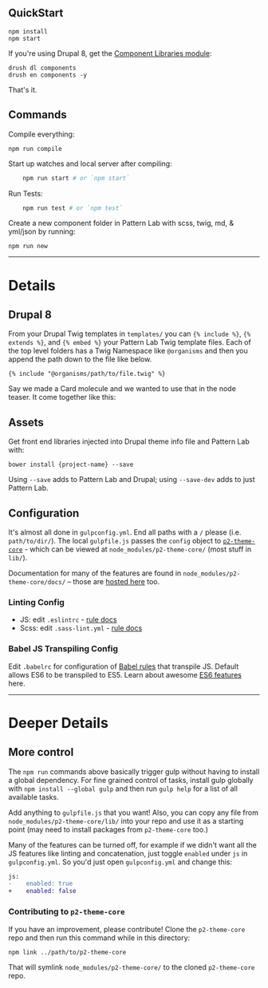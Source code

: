 ## QuickStart

    npm install
    npm start

If you're using Drupal 8, get the [Component Libraries module](https://www.drupal.org/project/components):

    drush dl components
    drush en components -y

That's it.

## Commands

Compile everything:

    npm run compile

Start up watches and local server after compiling:

```bash
    npm run start # or `npm start`
```

Run Tests:

```bash
    npm run test # or `npm test`
```

Create a new component folder in Pattern Lab with scss, twig, md, & yml/json by running:

    npm run new

---

# Details

## Drupal 8 

From your Drupal Twig templates in `templates/` you can `{% include %}`, `{% extends %}`, and `{% embed %}` your Pattern Lab Twig template files. Each of the top level folders has a Twig Namespace like `@organisms` and then you append the path down to the file like below.

    {% include "@organisms/path/to/file.twig" %}

Say we made a Card molecule and we wanted to use that in the node teaser. It come together like this:



## Assets

Get front end libraries injected into Drupal theme info file and Pattern Lab with:

    bower install {project-name} --save

Using `--save` adds to Pattern Lab and Drupal; using `--save-dev` adds to just Pattern Lab.

## Configuration

It's almost all done in `gulpconfig.yml`. End all paths with a `/` please (i.e. `path/to/dir/`). The local `gulpfile.js` passes the `config` object to [`p2-theme-core`](https://github.com/phase2/p2-theme-core) - which can be viewed at `node_modules/p2-theme-core/` (most stuff in `lib/`).

Documentation for many of the features are found in `node_modules/p2-theme-core/docs/` – those are [hosted here](http://p2-theme-core.readthedocs.org) too.

### Linting Config

- JS: edit `.eslintrc` - [rule docs](http://eslint.org/docs/rules/)
- Scss: edit `.sass-lint.yml` - [rule docs](https://github.com/sasstools/sass-lint/tree/master/docs/rules)

### Babel JS Transpiling Config

Edit `.babelrc` for configuration of [Babel rules](https://babeljs.io/docs/usage/options/) that transpile JS. Default allows ES6 to be transpiled to ES5. Learn about awesome [ES6 features](http://es6-features.org) here.

---

# Deeper Details

## More control

The `npm run` commands above basically trigger gulp without having to install a global dependency. For fine grained control of tasks, install gulp globally with `npm install --global gulp` and then run `gulp help` for a list of all available tasks.

Add anything to `gulpfile.js` that you want! Also, you can copy any file from `node_modules/p2-theme-core/lib/` into your repo and use it as a starting point (may need to install packages from `p2-theme-core` too.)

Many of the features can be turned off, for example if we didn't want all the JS features like linting and concatenation, just toggle `enabled` under `js` in `gulpconfig.yml`. So you'd just open `gulpconfig.yml` and change this:

```diff
js:
-    enabled: true
+    enabled: false
```

### Contributing to `p2-theme-core`

If you have an improvement, please contribute! Clone the `p2-theme-core` repo and then run this command while in this directory:

    npm link ../path/to/p2-theme-core

That will symlink `node_modules/p2-theme-core/` to the cloned `p2-theme-core` repo. 
